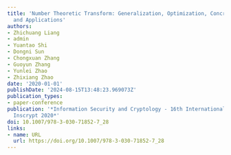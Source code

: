 ```yaml
---
title: 'Number Theoretic Transform: Generalization, Optimization, Concrete Analysis
  and Applications'
authors:
- Zhichuang Liang
- admin
- Yuantao Shi
- Dongni Sun
- Chongxuan Zhang
- Guoyun Zhang
- Yunlei Zhao
- Zhixiang Zhao
date: '2020-01-01'
publishDate: '2024-08-15T13:48:23.969073Z'
publication_types:
- paper-conference
publication: '*Information Security and Cryptology - 16th International Conference,
  Inscrypt 2020*'
doi: 10.1007/978-3-030-71852-7_28
links:
- name: URL
  url: https://doi.org/10.1007/978-3-030-71852-7_28
---
```

